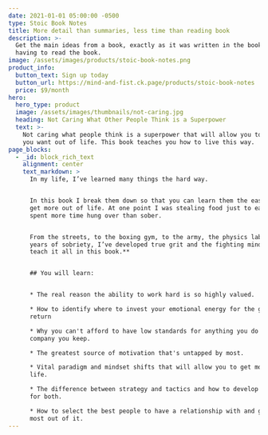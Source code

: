 ```yaml
---
date: 2021-01-01 05:00:00 -0500
type: Stoic Book Notes
title: More detail than summaries, less time than reading book
description: >-
  Get the main ideas from a book, exactly as it was written in the book, without
  having to read the book.
image: /assets/images/products/stoic-book-notes.png
product_info:
  button_text: Sign up today
  button_url: https://mind-and-fist.ck.page/products/stoic-book-notes
  price: $9/month
hero:
  hero_type: product
  image: /assets/images/thumbnails/not-caring.jpg
  heading: Not Caring What Other People Think is a Superpower
  text: >-
    Not caring what people think is a superpower that will allow you to get what
    you want out of life. This book teaches you how to live this way.
page_blocks:
  - _id: block_rich_text
    alignment: center
    text_markdown: >
      In my life, I’ve learned many things the hard way.


      In this book I break them down so that you can learn them the easy way and
      get more out of life. At one point I was stealing food just to eat and
      spent more time hung over than sober.


      From the streets, to the boxing gym, to the army, the physics lab and 4
      years of sobriety, I’ve developed true grit and the fighting mindset. **I
      teach it all in this book.**


      ## You will learn:


      * The real reason the ability to work hard is so highly valued.

      * How to identify where to invest your emotional energy for the greatest
      return

      * Why you can't afford to have low standards for anything you do or the
      company you keep.

      * The greatest source of motivation that's untapped by most.

      * Vital paradigm and mindset shifts that will allow you to get more out of
      life.

      * The difference between strategy and tactics and how to develop a mindset
      for both.

      * How to select the best people to have a relationship with and get the
      most out of it.
---
```

